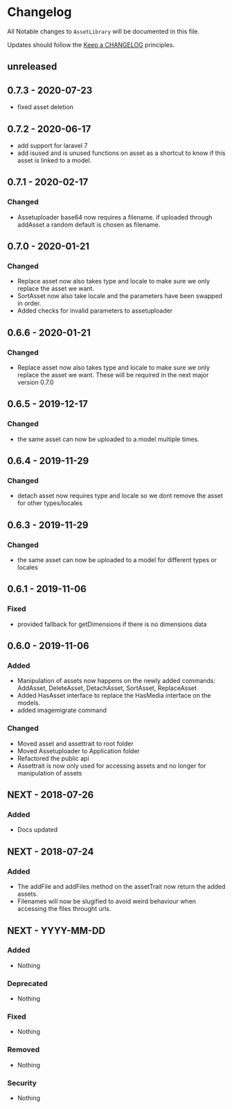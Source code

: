 # Changelog

All Notable changes to `AssetLibrary` will be documented in this file.

Updates should follow the [Keep a CHANGELOG](http://keepachangelog.com/) principles.

## unreleased

## 0.7.3 - 2020-07-23

- fixed asset deletion

## 0.7.2 - 2020-06-17

- add support for laravel 7
- add isused and is unused functions on asset as a shortcut to know if this asset is linked to a model.

## 0.7.1 - 2020-02-17

### Changed

- Assetuploader base64 now requires a filename. if uploaded through addAsset a random default is chosen as filename.

## 0.7.0 - 2020-01-21

### Changed

- Replace asset now also takes type and locale to make sure we only replace the asset we want.
- SortAsset now also take locale and the parameters have been swapped in order.
- Added checks for invalid parameters to assetuploader

## 0.6.6 - 2020-01-21

### Changed

- Replace asset now also takes type and locale to make sure we only replace the asset we want. These will be required in the next major version 0.7.0

## 0.6.5 - 2019-12-17

### Changed

- the same asset can now be uploaded to a model multiple times.

## 0.6.4 - 2019-11-29

### Changed

- detach asset now requires type and locale so we dont remove the asset for other types/locales

## 0.6.3 - 2019-11-29

### Changed

- the same asset can now be uploaded to a model for different types or locales

## 0.6.1 - 2019-11-06

### Fixed
- provided fallback for getDimensions if there is no dimensions data

## 0.6.0 - 2019-11-06

### Added
- Manipulation of assets now happens on the newly added commands: AddAsset, DeleteAsset, DetachAsset, SortAsset, ReplaceAsset
- Added HasAsset interface to replace the HasMedia interface on the models.
- added imagemigrate command

### Changed
- Moved asset and assettrait to root folder
- Moved Assetuploader to Application folder
- Refactored the public api
- Assettrait is now only used for accessing assets and no longer for manipulation of assets

## NEXT - 2018-07-26

### Added
- Docs updated

## NEXT - 2018-07-24

### Added
- The addFile and addFiles method on the assetTrait now return the added assets.
- Filenames will now be slugified to avoid weird behaviour when accessing the files throught urls.

## NEXT - YYYY-MM-DD

### Added
- Nothing

### Deprecated
- Nothing

### Fixed
- Nothing

### Removed
- Nothing

### Security
- Nothing
